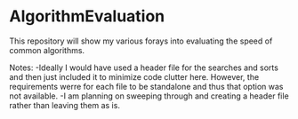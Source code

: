 # AlgorithmEvaluation
This repository will show my various forays into evaluating the speed of common algorithms.

Notes:
-Ideally I would have used a header file for the searches and sorts and then just included it to minimize code clutter here. However, the requirements werre for each file to be standalone and thus that option was not available.
-I am planning on sweeping through and creating a header file rather than leaving them as is.
